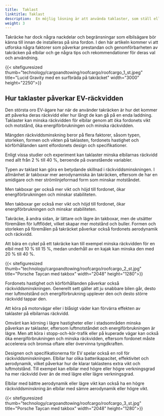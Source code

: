 ```yaml
---
title:  Taklast
linktitle: Taklast
description:  En möjlig lösning är att använda taklaster, som ställ eller lådor, för att öka lagringskapaciteten för elbilar. Takräcken kan hjälpa till att transportera skrymmande, tunga eller oregelbundet formade föremål som skidor, cyklar, kajaker eller tält.
weight: 3
---
```

<!-- markdownlint-disable MD033 -->
Takräcke har dock några nackdelar och begränsningar som elbilsägare bör känna till innan de installeras på sina fordon.
I den här artikeln kommer vi att utforska några faktorer som påverkar prestandan och genomförbarheten av takräcken på elbilar och ge några tips och rekommendationer för deras val och användning.

{{< sitefiguresized thumb="technology/cargoandtowing/roofcargo/roofcargo_1_st.jpeg" title="Lucid Gravity med en surfbräda på takräcket" width="3000" height="2250">}}

## Hur taklaster påverkar EV-räckvidden

Den största oro EV-ägare har när de använder takräcken är hur det kommer att påverka deras räckvidd eller hur långt de kan gå på en enda laddning. Taklaster kan minska räckvidden för elbilar genom att öka fordonets vikt och motstånd, öka energiförbrukningen och minska räckvidden.

Mängden räckviddsminskning beror på flera faktorer, såsom typen, storleken, formen och vikten på taklasten, fordonets hastighet och körförhållanden samt elfordonets design och specifikationer.

Enligt vissa studier och experiment kan taklaster minska elbilarnas räckvidd med allt från 2 % till 40 %, beroende på ovanstående variabler.

Typen av taklast kan göra en betydande skillnad i räckviddsminskningen. I allmänhet är takboxar mer aerodynamiska än takräcken, eftersom de har en smidigare och mer strömlinjeformad form som minskar motståndet.

Men takboxar ger också mer vikt och höjd till fordonet, ökar energiförbrukningen och minskar stabiliteten.

Men takboxar ger också mer vikt och höjd till fordonet, ökar energiförbrukningen och minskar stabiliteten.

Takräcke, å andra sidan, är lättare och lägre än takboxar, men de utsätter föremålen för luftflödet, vilket skapar mer motstånd och buller. Formen och storleken på föremålen på takräcket påverkar också fordonets aerodynamik och räckvidd.

Att bära en cykel på ett takräcke kan till exempel minska räckvidden för en elbil med 10 % till 15 %, medan underhåll av en kajak kan minska den med 20 % till 40 %.

{{< sitefiguresized thumb="technology/cargoandtowing/roofcargo/roofcargo_2_st.jpg" title="Porsche Taycan med takbox" width="2048" height="1280">}}

Fordonets hastighet och körförhållanden påverkar också räckviddsminskningen. Generellt sett gäller att ju snabbare bilen går, desto mer luftmotstånd och energiförbrukning upplever den och desto större räckvidd tappar den.

Att köra på motorvägar eller i blåsigt väder kan förvärra effekten av taklaster på elbilarnas räckvidd.

Omvänt kan körning i lägre hastigheter eller i stadsområden minska påverkan av taklaster, eftersom luftmotståndet och energiförbrukningen är lägre. Men att köra i stopp-och-kör-trafik eller på kuperade vägar kan också öka energiförbrukningen och minska räckvidden, eftersom fordonet måste accelerera och bromsa oftare eller övervinna tyngdkraften.

Designen och specifikationerna för EV spelar också en roll för räckviddsminskningen. Elbilar har olika batterikapacitet, effektivitet och aerodynamik, vilket påverkar hur de klarar taklastens extra vikt och luftmotstånd. Till exempel kan elbilar med högre eller högre verkningsgrad ha mer räckvidd över än de med lägre eller lägre verkningsgrad.

Elbilar med bättre aerodynamik eller lägre vikt kan också ha en högre räckviddsminskning än elbilar med sämre aerodynamik eller högre vikt.

{{< sitefiguresized thumb="technology/cargoandtowing/roofcargo/roofcargo_3_st.jpg" title="Porsche Taycan med takbox" width="2048" height="1280">}}
